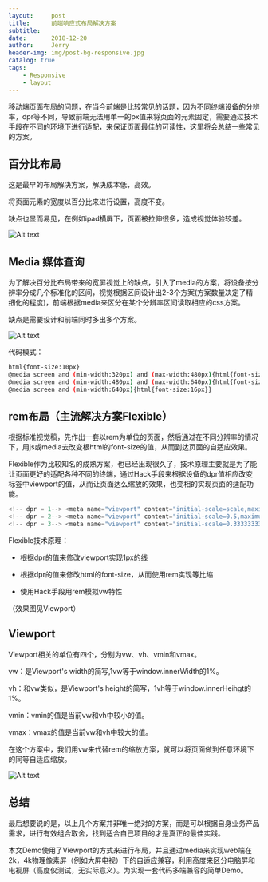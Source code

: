 ```yaml
---
layout:     post
title:      前端响应式布局解决方案
subtitle:   
date:       2018-12-20
author:     Jerry
header-img: img/post-bg-responsive.jpg
catalog: true
tags:
    - Responsive
    - layout
---
```



移动端页面布局的问题，在当今前端是比较常见的话题，因为不同终端设备的分辨率，dpr等不同，导致前端无法用单一的px值来将页面的元素固定，需要通过技术手段在不同的环境下进行适配，来保证页面最佳的可读性，这里将会总结一些常见的方案。


## 百分比布局
这是最早的布局解决方案，解决成本低，高效。

将页面元素的宽度以百分比来进行设置，高度不变。

缺点也显而易见，在例如ipad横屏下，页面被拉伸很多，造成视觉体验较差。

![Alt text](https://raw.githubusercontent.com/xiqe/Fe-note/master/resource/img/auto-01.png)


## Media 媒体查询
为了解决百分比布局带来的宽屏视觉上的缺点，引入了media的方案，将设备按分辨率分成几个标准化的区间，视觉根据区间设计出2-3个方案(方案数量决定了精细化的程度)，前端根据media来区分在某个分辨率区间读取相应的css方案。

缺点是需要设计和前端同时多出多个方案。

![Alt text](https://raw.githubusercontent.com/xiqe/Fe-note/master/resource/img/auto-02.png)

代码模式：
``` bash
html{font-size:10px}
@media screen and (min-width:320px) and (max-width:480px){html{font-size:12px}}
@media screen and (min-width:480px) and (max-width:640px){html{font-size:14px}}
@media screen and (min-width:640px){html{font-size:16px}}
```


## rem布局（主流解决方案Flexible）

根据标准视觉稿，先作出一套以rem为单位的页面，然后通过在不同分辨率的情况下，用js或media去改变根html的font-size的值，从而到达页面的自适应效果。

Flexible作为比较知名的成熟方案，也已经出现很久了，技术原理主要就是为了能让页面更好的适配各种不同的终端，通过Hack手段来根据设备的dpr值相应改变<meta>标签中viewport的值，从而让页面达么缩放的效果，也变相的实现页面的适配功能。

``` js
<!-- dpr = 1--> <meta name="viewport" content="initial-scale=scale,maximum-scale=scale,minimum-scale=scale,user-scalable=no">
<!-- dpr = 2--> <meta name="viewport" content="initial-scale=0.5,maximum-scale=0.5,minimum-scale=0.5,user-scalable=no"> 
<!-- dpr = 3--> <meta name="viewport" content="initial-scale=0.3333333333,maximum-scale=0.3333333333,minimum-scale=0.3333333333,user-scalable=no">
```

Flexible技术原理：

- 根据dpr的值来修改viewport实现1px的线

- 根据dpr的值来修改html的font-size，从而使用rem实现等比缩

- 使用Hack手段用rem模拟vw特性

（效果图见Viewport）


## Viewport
Viewport相关的单位有四个，分别为vw、vh、vmin和vmax。

vw：是Viewport's width的简写,1vw等于window.innerWidth的1%。

vh：和vw类似，是Viewport's height的简写，1vh等于window.innerHeihgt的1%。

vmin：vmin的值是当前vw和vh中较小的值。

vmax：vmax的值是当前vw和vh中较大的值。

在这个方案中，我们用vw来代替rem的缩放方案，就可以将页面做到任意环境下的同等自适应缩放。

![Alt text](https://raw.githubusercontent.com/xiqe/Fe-note/master/resource/img/auto-03.png)


## 总结
最后想要说的是，以上几个方案并非唯一绝对的方案，而是可以根据自身业务产品需求，进行有效组合取舍，找到适合自己项目的才是真正的最佳实践。

本文Demo使用了Viewport的方式来进行布局，并且通过media来实现web端在2k，4k物理像素屏（例如大屏电视）下的自适应兼容，利用高度来区分电脑屏和电视屏（高度仅测试，无实际意义）。为实现一套代码多端兼容的简单Demo。




